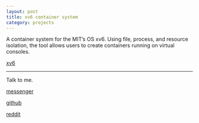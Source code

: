 ```yaml
---
layout: post
title: xv6 container system
category: projects
---
```

A container system for the MIT’s OS xv6. Using file, process, and resource isolation, the tool allows
users to create containers running on virtual consoles.

[xv6][xv6]

---

Talk to me.

[messenger][facebook]

[github][dqd]

[reddit][reddit]

[facebook]: https://www.m.me/dqdang1
[dqd]: http://dqdang.github.io
[reddit]: https://www.reddit.com/user/outsidefarmland/
[xv6]: https://github.com/dqdang/xv6-Container-System
